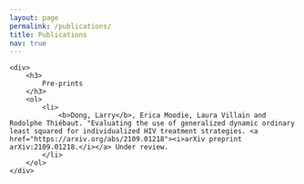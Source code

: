 ```yaml
---
layout: page
permalink: /publications/
title: Publications
nav: true
---
```


<div class="publications">

    <div>
        <h3>
            Pre-prints
        </h3>
        <ol>
            <li>
                <b>Dong, Larry</b>, Erica Moodie, Laura Villain and Rodolphe Thiébaut. "Evaluating the use of generalized dynamic ordinary least squared for individualized HIV treatment strategies. <a href="https://arxiv.org/abs/2109.01218"><i>arXiv preprint arXiv:2109.01218.</i></a> Under review.
            </li>
        </ol>
    </div>

</div>
